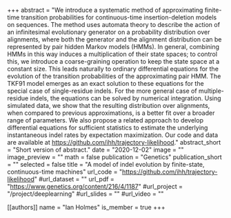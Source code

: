 +++
abstract = "We introduce a systematic method of approximating finite-time transition probabilities for continuous-time insertion-deletion models on sequences. The method uses automata theory to describe the action of an infinitesimal evolutionary generator on a probability distribution over alignments, where both the generator and the alignment distribution can be represented by pair hidden Markov models (HMMs). In general, combining HMMs in this way induces a multiplication of their state spaces; to control this, we introduce a coarse-graining operation to keep the state space at a constant size. This leads naturally to ordinary differential equations for the evolution of the transition probabilities of the approximating pair HMM. The TKF91 model emerges as an exact solution to these equations for the special case of single-residue indels. For the more general case of multiple-residue indels, the equations can be solved by numerical integration. Using simulated data, we show that the resulting distribution over alignments, when compared to previous approximations, is a better fit over a broader range of parameters. We also propose a related approach to develop differential equations for sufficient statistics to estimate the underlying instantaneous indel rates by expectation maximization. Our code and data are available at https://github.com/ihh/trajectory-likelihood."
abstract_short = "Short version of abstract."
date = "2020-12-02"
image = ""
image_preview = ""
math = false
publication = "Genetics"
publication_short = ""
selected = false
title = "A model of indel evolution by finite-state, continuous-time machines"
url_code = "https://github.com/ihh/trajectory-likelihood"
#url_dataset = ""
url_pdf = "https://www.genetics.org/content/216/4/1187"
#url_project = "/project/deeplearning"
#url_slides = ""
#url_video = ""

[[authors]]
    name = "Ian Holmes"
    is_member = true
+++


<!-- You can add information in $\LaTeX$ and *Markdown* here. -->

